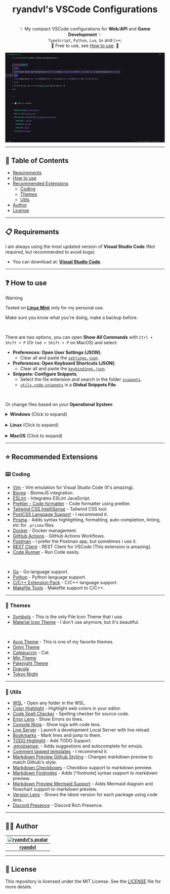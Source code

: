 <h1 align="center">ryandvl's VSCode Configurations</h1>

<p align="center">
  <br/>
  ✨ My compact VSCode configurations for <strong>Web</strong>/<strong>API</strong> and <strong>Game Development</strong> ✨
  <br/>
  <code>TypeScript</code>, <code>Python</code>, <code>Lua</code>, <code>Go</code> and <code>C++</code>;
  <br/>
  💜 Free to use, see <a href="#-how-to-use">How to use</a>. 💜
</p>

<img alt="visual studio code image" align="center" src="./.github/assets/vscode-md-auradark.png">

---

## 📑 Table of Contents

- [Requirements](#-requirements)
- [How to use](#-how-to-use)
- [Recommended Extensions](#-recommended-extensions)
  - [Coding](#️-coding)
  - [Themes](#-themes)
  - [Utils](#-utils)
- [Author](#-author)
- [License](#-license)

---

## 📋 Requirements

I am always using the most updated version of **Visual Studio Code** (Not required, but recommended to avoid bugs)
- You can download at: **[Visual Studio Code](https://code.visualstudio.com/)**.

---

## ❓ How to use

> [!WARNING]
> Tested on **[Linux Mint](https://linuxmint.com/edition.php?id=319)** only for my personal use.
>
> Make sure you know what you're doing, make a backup before.

<br/>

There are two options, you can open **Show All Commands** with `Ctrl + Shift + P` (Or `Cmd + Shift + P` on MacOS) and select:
- **Preferences: Open User Settings (JSON)**;
  - Clear all and paste the [`settings.json`](settings.json).
- **Preferences: Open Keyboard Shortcuts (JSON)**;
  - Clear all and paste the [`keybindings.json`](keybindings.json).
- **Snippets: Configure Snippets**;
  - Select the file extension and search in the folder [`snippets`](snippets).
  - [`utils.code-snippets`](utils.code-snippets) is a **Global Snippets File**.

<br/>

Or change files based on your **Operational System**:
<details>
<summary><strong>Windows</strong> (Click to expand)</summary>
<br/>

- VScode default configurations folder: `%APPDATA%\Code\User\`;
  - Example: `%APPDATA%\Code\User\settings.json`
- Settings file: `<folder>\settings.json`;
- Keybindings file: `<folder>\keybindings.json`;
- Snippets folder: `<folder>\snippets`

</details>

<br/>

<details>
<summary><strong>Linux</strong> (Click to expand)</summary>
<br/>

- VScode default configurations folder: `~/.config/Code/User/` or `$HOME/.config/Code/User/`;
  - Example: `~/.config/Code/User/settings.json`
- Settings file: `<folder>/settings.json`;
- Keybindings file: `<folder>/keybindings.json`;
- Snippets folder: `<folder>/snippets`

</details>

<br/>

<details>
<summary><strong>MacOS</strong> (Click to expand)</summary>
<br/>

- VScode default configurations folder: `$HOME/Library/Application Support/Code/User/`;
  - Example: `$HOME/Library/Application Support/Code/User/settings.json`
- Settings file: `<folder>/settings.json`;
- Keybindings file: `<folder>/keybindings.json`;
- Snippets folder: `<folder>/snippets`

</details>

---

## ⭐ Recommended Extensions

### ⌨️ Coding

- [Vim](https://marketplace.visualstudio.com/items?itemName=vscodevim.vim) - Vim emulation for Visual Studio Code (It's amazing).
- [Biome](https://marketplace.visualstudio.com/items?itemName=biomejs.biome) - BiomeJS integration.
- [ESLint](https://marketplace.visualstudio.com/items?itemName=dbaeumer.vscode-eslint) - Integrates ESLint JavaScript.
- [Prettier - Code formatter](https://marketplace.visualstudio.com/items?itemName=esbenp.prettier-vscode) - Code formatter using prettier.
- [Tailwind CSS IntelliSense](https://marketplace.visualstudio.com/items?itemName=bradlc.vscode-tailwindcss) - Tailwind CSS tool.
- [PostCSS Language Support](https://marketplace.visualstudio.com/items?itemName=csstools.postcss) - I recommend it.
- [Prisma](https://marketplace.visualstudio.com/items?itemName=Prisma.prisma) - Adds syntax highlighting, formatting, auto-completion, linting, etc for `.prisma` files.
- [Docker](https://marketplace.visualstudio.com/items?itemName=ms-azuretools.vscode-docker) - Docker management.
- [GitHub Actions](https://marketplace.visualstudio.com/items?itemName=github.vscode-github-actions) - GitHub Actions Workflows.
- [Postman](https://marketplace.visualstudio.com/items?itemName=Postman.postman-for-vscode) - I prefer the Postman app, but sometimes i use it.
- [REST Client](https://marketplace.visualstudio.com/items?itemName=humao.rest-client) - REST Client for VSCode (This extension is amazing).
- [Code Runner](https://marketplace.visualstudio.com/items?itemName=formulahendry.code-runner) - Run Code easily.

<br/>

- [Go](https://marketplace.visualstudio.com/items?itemName=golang.go) - Go language support.
- [Python](https://marketplace.visualstudio.com/items?itemName=ms-python.python) - Python language support.
- [C/C++ Extension Pack](https://marketplace.visualstudio.com/items?itemName=ms-vscode.cpptools-extension-pack) - C/C++ language support.
- [Makefile Tools](https://marketplace.visualstudio.com/items?itemName=ms-vscode.makefile-tools) - Makefile support to C/C++.

---

### 🎨 Themes

- [Symbols](https://marketplace.visualstudio.com/items?itemName=miguelsolorio.symbols) - This is the only File Icon Theme that i use.
- [Material Icon Theme](https://marketplace.visualstudio.com/items?itemName=miguelsolorio.symbols) - I don't use anymore, but it's beautiful.

<br/>

- [Aura Theme](https://marketplace.visualstudio.com/items?itemName=DaltonMenezes.aura-theme) - This is one of my favorite themes.
- [Omni Theme](https://marketplace.visualstudio.com/items?itemName=rocketseat.theme-omni)
- [Catppuccin](https://marketplace.visualstudio.com/items?itemName=Catppuccin.catppuccin-vsc) - Cat.
- [Min Theme](https://marketplace.visualstudio.com/items?itemName=miguelsolorio.min-theme)
- [Palenight Theme](https://marketplace.visualstudio.com/items?itemName=whizkydee.material-palenight-theme)
- [Dracula](https://marketplace.visualstudio.com/items?itemName=dracula-theme.theme-dracula)
- [Tokyo Night](https://marketplace.visualstudio.com/items?itemName=enkia.tokyo-night)

---

### 💯 Utils

- [WSL](https://marketplace.visualstudio.com/items?itemName=ms-vscode-remote.remote-wsl) - Open any folder in the WSL.
- [Color Highlight](https://marketplace.visualstudio.com/items?itemName=naumovs.color-highlight) - Highlight web colors in your editor.
- [Code Spell Checker](https://marketplace.visualstudio.com/items?itemName=streetsidesoftware.code-spell-checker) - Spelling checker for source code.
- [Error Lens](https://marketplace.visualstudio.com/items?itemName=usernamehw.errorlens) - Show Errors on lines.
- [Console Ninja](https://marketplace.visualstudio.com/items?itemName=WallabyJs.console-ninja) - Show logs with code lens.
- [Live Server](https://marketplace.visualstudio.com/items?itemName=ritwickdey.LiveServer) - Launch a development Local Server with live reload.
- [Bookmarks](https://marketplace.visualstudio.com/items?itemName=alefragnani.Bookmarks) - Mark lines and jump to them.
- [TODO Highlight](https://marketplace.visualstudio.com/items?itemName=wayou.vscode-todo-highlight) - Add TODO Support.
- [:emojisense:](https://marketplace.visualstudio.com/items?itemName=bierner.emojisense) - Adds suggestions and autocomplete for emojis.
- [Comment tagged templates](https://marketplace.visualstudio.com/items?itemName=bierner.comment-tagged-templates) - I recommend it.
- [Markdown Preview Github Styling](https://marketplace.visualstudio.com/items?itemName=bierner.markdown-preview-github-styles) - Changes markdown preview to match Github's style.
- [Markdown Checkboxes](https://marketplace.visualstudio.com/items?itemName=bierner.markdown-checkbox) - Checkbox support to markdown preview.
- [Markdown Footnotes](https://marketplace.visualstudio.com/items?itemName=bierner.markdown-footnotes) - Adds [\^footnote] syntax support to markdown preview.
- [Markdown Preview Mermaid Support](https://marketplace.visualstudio.com/items?itemName=bierner.markdown-mermaid) - Adds Mermaid diagram and flowchart support to markdown preview.
- [Version Lens](https://marketplace.visualstudio.com/items?itemName=pflannery.vscode-versionlens) - Shows the latest version for each package using code lens.
- [Discord Presence](https://marketplace.visualstudio.com/items?itemName=icrawl.discord-vscode) - Discord Rich Presence.

---

## 🧑‍💻 Author

| [![ryandvl's avatar](https://github.com/ryandvl.png?size=128)](https://github.com/ryandvl) |
| :---: |
| **[ryandvl](https://github.com/ryandvl)** |

---

## 📝 License

This repository is licensed under the MIT License. See the [LICENSE](LICENSE) file for more details.
